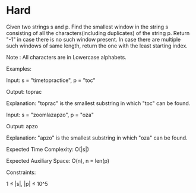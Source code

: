 # Hard

Given two strings s and p. Find the smallest window in the string s consisting of all the characters(including duplicates) of the string p.  Return "-1" in case there is no such window present. In case there are multiple such windows of same length, return the one with the least starting index.

Note : All characters are in Lowercase alphabets. 

Examples:

Input: s = "timetopractice", p = "toc"

Output: toprac

Explanation: "toprac" is the smallest substring in which "toc" can be found.

Input: s = "zoomlazapzo", p = "oza"

Output: apzo

Explanation: "apzo" is the smallest substring in which "oza" can be found.


Expected Time Complexity: O(|s|)

Expected Auxiliary Space: O(n), n = len(p)

Constraints: 

1 ≤ |s|, |p| ≤ 10^5
